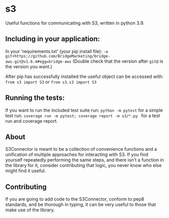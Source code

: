 # s3
Useful functions for communicating with S3, written in python 3.9.

## Including in your application:
In your 'requirements.txt' (your pip install file):
`-e git+https://github.com/BridgeMarketing/bridge-aws.git@v1.6.4#egg=bridge-aws`
(Double check that the version after `git@` is the version you want.)

After pip has successfully installed the useful object can be accessed with:
`from s3 import S3` or `from s3.s3 import S3`

## Running the tests:
If you want to run the included test suite run:
`python -m pytest` for a simple test run.
`coverage run -m pytest; coverage report -m s3/*.py ` for a test run and coverage report.

## About
S3Connector is meant to be a collection of convenience functions and a unification of multiple approaches for interacting with S3. If you find yourself repeatedly performing the same steps, and there isn't a function in the library for it, consider contributing that logic, you never know who else might find it useful.

## Contributing
If you are going to add code to the S3Connector, conform to pep8 standards, and be thorough in typing, it can be very useful to those that make use of the library.
